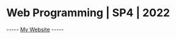 # Web Programming | SP4 | 2022
----- <a href="https://titan.csit.rmit.edu.au/~s3940024/wp/">My Website</a> -----
